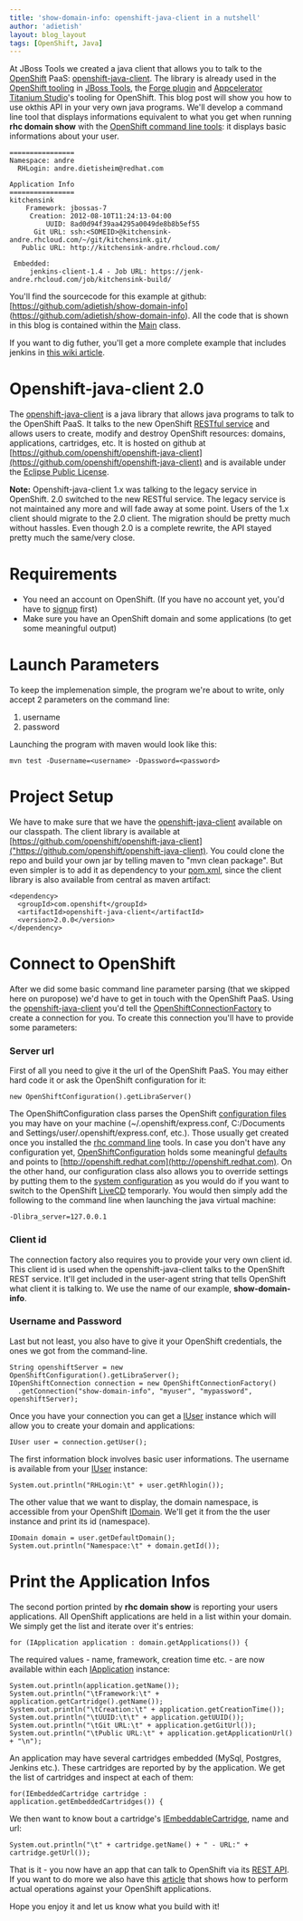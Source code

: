 ```yaml
---
title: 'show-domain-info: openshift-java-client in a nutshell'
author: 'adietish'
layout: blog_layout
tags: [OpenShift, Java]
---
```


At JBoss Tools we created a java client that allows you to talk to the [OpenShift](https://openshift.redhat.com/app/) PaaS: [openshift-java-client](https://github.com/openshift/openshift-java-client). The library is already used in the [OpenShift tooling](https://community.jboss.org/en/tools/blog/tags/openshift) in [JBoss Tools](http://www.jboss.org/tools/), the [Forge plugin](https://github.com/forge/plugin-openshift-express/) and [Appcelerator Titanium Studio](http://www.appcelerator.com/platform/titanium-studio)'s tooling for OpenShift. This blog post will show you how to use okthis API in your very own java programs. We'll develop a command line tool that displays informations equivalent to what you get when running **rhc domain show** with the [OpenShift command line tools](href="https://openshift.redhat.com/community/developers/install-the-client-tools): it displays basic informations about your user.


	================
	Namespace: andre
	  RHLogin: andre.dietisheim@redhat.com
	
	Application Info
	================
	kitchensink
	    Framework: jbossas-7
	     Creation: 2012-08-10T11:24:13-04:00
	         UUID: 8ad0d94f39aa4295a0049de8b8b5ef55
	      Git URL: ssh:<SOMEID>@kitchensink-andre.rhcloud.com/~/git/kitchensink.git/
	   Public URL: http://kitchensink-andre.rhcloud.com/
	
	 Embedded: 
	     jenkins-client-1.4 - Job URL: https://jenk-andre.rhcloud.com/job/kitchensink-build/
     


You'll find the sourcecode for this example at github: [https://github.com/adietish/show-domain-info] (https://github.com/adietish/show-domain-info). All the code that is shown in this blog is contained within the [Main](https://github.com/adietish/show-domain-info/blob/master/src/main/java/com/redhat/openshift/examples/domaininfo/Main.java) class.

If you want to dig futher, you'll get a more complete example that includes jenkins in [this wiki article](https://community.jboss.org/docs/DOC-19828).

# Openshift-java-client 2.0 #

The [openshift-java-client](https://github.com/openshift/openshift-java-client) is a java library that allows java programs to talk to the OpenShift PaaS. It talks to the new OpenShift [RESTful service](https://openshift.redhat.com/community/sites/default/files/documents/OpenShift-2.0-REST_API_Guide-en-US.pdf) and allows users to create, modify and destroy OpenShift resources: domains, applications, cartridges, etc. It is hosted on github at [https://github.com/openshift/openshift-java-client](https://github.com/openshift/openshift-java-client) and is available under the [Eclipse Public License](http://www.eclipse.org/legal/epl-v10.html).

**Note:**
Openshift-java-client 1.x was talking to the legacy service in OpenShift. 2.0 switched to the new RESTful service.
The legacy service is not maintained any more and will fade away at some point. Users of the 1.x client should migrate to the 2.0 client.
The migration should be pretty much without hassles. Even though 2.0 is a complete rewrite, the API stayed pretty much the same/very close.

# Requirements #


* You need an account on OpenShift. (If you have no account yet, you'd have to [signup](https://openshift.redhat.com/app/account/new) first)
* Make sure you have an OpenShift domain and some applications (to get some meaningful output)

# Launch Parameters #

To keep the implemenation simple, the program we're about to write, only accept 2 parameters on the command line:

1. username
1. password


Launching the program with maven would look like this:

	mvn test -Dusername=<username> -Dpassword=<password>

# Project Setup #

We have to make sure that we have the [openshift-java-client](https://github.com/openshift/openshift-java-client) available on our classpath. The client library is available at [https://github.com/openshift/openshift-java-client]("https://github.com/openshift/openshift-java-client). You could clone the repo and build your own jar by telling maven to "mvn clean package". But even simpler is to add it as dependency to your [pom.xml]("https://github.com/adietish/show-domain-info/blob/master/pom.xml#L8), since the client library is also available from central as maven artifact:

	<dependency>
	  <groupId>com.openshift</groupId>
	  <artifactId>openshift-java-client</artifactId>
	  <version>2.0.0</version>
	</dependency>


# Connect to OpenShift #

After we did some basic command line parameter parsing (that we skipped here on puropose) we'd have to get in touch with the OpenShift PaaS. Using the [openshift-java-client](https://github.com/openshift/openshift-java-client) you'd tell the [OpenShiftConnectionFactory](https://github.com/adietish/openshift-java-client/blob/master/src/main/java/com/openshift/client/OpenShiftConnectionFactory.java) to create a connection for you. To create this connection you'll have to provide some parameters:

### Server url ###

First of all you need to give it the url of the OpenShift PaaS. You may either hard code it or ask the OpenShift configuration for it:

	new OpenShiftConfiguration().getLibraServer()

The OpenShiftConfiguration class parses the OpenShift [configuration files](http://docs.redhat.com/docs/en-US/OpenShift/2.0/html/Getting_Started_Guide/sect-Getting_Started_Guide-OpenShift_Client_Tools-Configuring_Client_Tools.html) you may have on your machine (~/.openshift/express.conf, C:/Documents and Settings/user/.openshift/express.conf, etc.). Those usually get created once you installed the [rhc command line](http://docs.redhat.com/docs/en-US/OpenShift/2.0/html/User_Guide/chap-User_Guide-OpenShift_Command_Line_Interface.html) tools. In case you don't have any configuration yet, [OpenShiftConfiguration](href="https://github.com/adietish/openshift-java-client/blob/master/src/main/java/com/openshift/client/configuration/OpenShiftConfiguration.java) holds some meaningful [defaults](https://github.com/openshift/openshift-java-client/blob/master/src/main/java/com/openshift/client/configuration/DefaultConfiguration.java) and points to [http://openshift.redhat.com](http://openshift.redhat.com). On the other hand, our configuration class also allows you to override settings by putting them to the [system configuration](https://github.com/openshift/openshift-java-client/blob/master/src/main/java/com/openshift/client/configuration/SystemProperties.java) as you would do if you want to switch to the OpenShift [LiveCD](https://openshift.redhat.com/community/wiki/getting-started-with-openshift-origin-livecd) temporarly. You would then simply add the following to the command line when launching the java virtual machine:

	-Dlibra_server=127.0.0.1

### Client id ###

The connection factory also requires you to provide your very own client id. This client id is used when the openshift-java-client talks to the OpenShift REST service. It'll get included in the user-agent string that tells OpenShift what client it is talking to. We use the name of our example, **show-domain-info**.

### Username and Password ###

Last but not least, you also have to give it your OpenShift credentials, the ones we got from the command-line.

	String openshiftServer = new OpenShiftConfiguration().getLibraServer();
	IOpenShiftConnection connection = new OpenShiftConnectionFactory()
	  .getConnection("show-domain-info", "myuser", "mypassword", openshiftServer);


Once you have your connection you can get a [IUser](https://github.com/openshift/openshift-java-client/blob/master/src/main/java/com/openshift/client/IUser.java) instance which will allow you to create your domain and applications:

	IUser user = connection.getUser();

The first information block involves basic user informations. The username is available from your [IUser](https://github.com/adietish/openshift-java-client/blob/master/src/main/java/com/openshift/client/IUser.java) instance:

	System.out.println("RHLogin:\t" + user.getRhlogin());


The other value that we want to display, the domain namespace, is accessible from your OpenShift [IDomain](https://github.com/adietish/openshift-java-client/blob/master/src/main/java/com/openshift/client/IDomain.java). We'll get it from the the user instance and print its id (namespace).

	IDomain domain = user.getDefaultDomain();
	System.out.println("Namespace:\t" + domain.getId());

# Print the Application Infos #

The second portion printed by **rhc domain show** is reporting your users applications. All OpenShift applications are held in a list within your domain. We simply get the list and iterate over it's entries:

	for (IApplication application : domain.getApplications()) {


The required values - name, framework, creation time etc. - are now available within each [IApplication](https://github.com/adietish/openshift-java-client/blob/master/src/main/java/com/openshift/client/IApplication.java) instance:

	System.out.println(application.getName());
	System.out.println("\tFramework:\t" + application.getCartridge().getName());
	System.out.println("\tCreation:\t" + application.getCreationTime());
	System.out.println("\tUUID:\t\t" + application.getUUID());
	System.out.println("\tGit URL:\t" + application.getGitUrl());
	System.out.println("\tPublic URL:\t" + application.getApplicationUrl() + "\n");

An application may have several cartridges embedded (MySql, Postgres, Jenkins etc.). These cartridges are reported by by the application. We get the list of cartridges and inspect at each of them:

	for(IEmbeddedCartridge cartridge : application.getEmbeddedCartridges()) {

We then want to know bout a cartridge's [IEmbeddableCartridge](https://github.com/adietish/openshift-java-client/blob/master/src/main/java/com/openshift/client/IEmbeddedCartridge.java), name and url:

	System.out.println("\t" + cartridge.getName() + " - URL:" + cartridge.getUrl());


That is it - you now have an app that can talk to OpenShift via its [REST API](https://openshift.redhat.com/community/sites/default/files/documents/OpenShift-2.0-REST_API_Guide-en-US.pdf). If you want to do more we also have this [article](https://community.jboss.org/docs/DOC-19828) that shows how to perform actual operations against your OpenShift applications. 

Hope you enjoy it and let us know what you build with it!